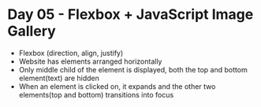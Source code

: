 # Day 05 - Flexbox + JavaScript Image Gallery
- Flexbox (direction, align, justify)
- Website has elements arranged horizontally
- Only middle child of the element is displayed, both the top and bottom element(text) are hidden
- When an element is clicked on, it expands and the other two elements(top and bottom) transitions into focus

